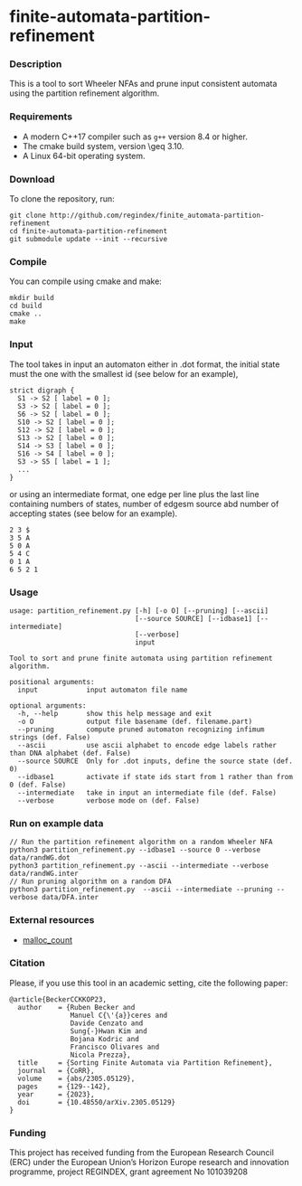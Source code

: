 # finite-automata-partition-refinement

### Description

This is a tool to sort Wheeler NFAs and prune input consistent automata using the partition refinement algorithm.

### Requirements

* A modern C++17 compiler such as `g++` version 8.4 or higher.
* The cmake build system, version \geq 3.10.
* A Linux 64-bit operating system.

### Download

To clone the repository, run:

```console
git clone http://github.com/regindex/finite_automata-partition-refinement
cd finite-automata-partition-refinement
git submodule update --init --recursive
```

### Compile

You can compile using cmake and make:

```console
mkdir build
cd build
cmake ..
make
```

### Input

The tool takes in input an automaton either in .dot format, the initial state must the one with the smallest id (see below for an example),
```
strict digraph {
  S1 -> S2 [ label = 0 ];
  S3 -> S2 [ label = 0 ];
  S6 -> S2 [ label = 0 ];
  S10 -> S2 [ label = 0 ];
  S12 -> S2 [ label = 0 ];
  S13 -> S2 [ label = 0 ];
  S14 -> S3 [ label = 0 ];
  S16 -> S4 [ label = 0 ];
  S3 -> S5 [ label = 1 ];
  ...
}
```
or using an intermediate format, one edge per line plus the last line containing numbers of states, number of edgesm source abd number of accepting states  (see below for an example).
```
2 3 $
3 5 A
5 0 A
5 4 C
0 1 A
6 5 2 1
```

### Usage

```
usage: partition_refinement.py [-h] [-o O] [--pruning] [--ascii]
                               [--source SOURCE] [--idbase1] [--intermediate]
                               [--verbose]
                               input

Tool to sort and prune finite automata using partition refinement algorithm.

positional arguments:
  input            input automaton file name

optional arguments:
  -h, --help       show this help message and exit
  -o O             output file basename (def. filename.part)
  --pruning        compute pruned automaton recognizing infimum strings (def. False)
  --ascii          use ascii alphabet to encode edge labels rather than DNA alphabet (def. False)
  --source SOURCE  Only for .dot inputs, define the source state (def. 0)
  --idbase1        activate if state ids start from 1 rather than from 0 (def. False)
  --intermediate   take in input an intermediate file (def. False)
  --verbose        verbose mode on (def. False)
```

### Run on example data

```console
// Run the partition refinement algorithm on a random Wheeler NFA
python3 partition_refinement.py --idbase1 --source 0 --verbose data/randWG.dot
python3 partition_refinement.py --ascii --intermediate --verbose data/randWG.inter
// Run pruning algorithm on a random DFA
python3 partition_refinement.py  --ascii --intermediate --pruning --verbose data/DFA.inter
```

### External resources

* [malloc_count](https://github.com/bingmann/malloc_count)

### Citation 

Please, if you use this tool in an academic setting, cite the following paper:

    @article{BeckerCCKKOP23,
      author    = {Ruben Becker and
                   Manuel C{\'{a}}ceres and
                   Davide Cenzato and
                   Sung{-}Hwan Kim and
                   Bojana Kodric and
                   Francisco Olivares and
                   Nicola Prezza},
      title     = {Sorting Finite Automata via Partition Refinement},
      journal   = {CoRR},
      volume    = {abs/2305.05129},
      pages     = {129--142},
      year      = {2023},
      doi       = {10.48550/arXiv.2305.05129}
    }

### Funding

This project has received funding from the European Research Council (ERC) under the European Union’s Horizon Europe research and innovation programme, project REGINDEX, grant agreement No 101039208